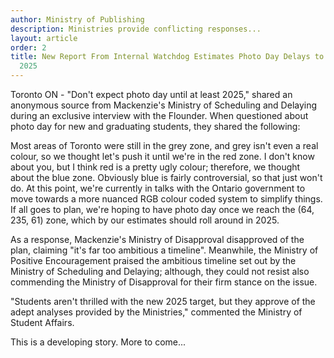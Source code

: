 ```yaml
---
author: Ministry of Publishing
description: Ministries provide conflicting responses...
layout: article
order: 2
title: New Report From Internal Watchdog Estimates Photo Day Delays to Last Until
  2025
---
```


Toronto ON - "Don't expect photo day until at least 2025," shared an anonymous source from Mackenzie's Ministry of Scheduling and Delaying during an exclusive interview with the Flounder. When questioned about photo day for new and graduating students, they shared the following:

Most areas of Toronto were still in the grey zone, and grey isn't even a real colour, so we thought let's push it until we're in the red zone. I don't know about you, but I think red is a pretty ugly colour; therefore, we thought about the blue zone. Obviously blue is fairly controversial, so that just won't do. At this point, we're currently in talks with the Ontario government to move towards a more nuanced RGB colour coded system to simplify things. If all goes to plan, we're hoping to have photo day once we reach the (64, 235, 61) zone, which by our estimates should roll around in 2025.

As a response, Mackenzie's Ministry of Disapproval disapproved of the plan, claiming "it's far too ambitious a timeline". Meanwhile, the Ministry of Positive Encouragement praised the ambitious timeline set out by the Ministry of Scheduling and Delaying; although, they could not resist also commending the Ministry of Disapproval for their firm stance on the issue.

"Students aren't thrilled with the new 2025 target, but they approve of the adept analyses provided by the Ministries," commented the Ministry of Student Affairs.

This is a developing story. More to come...
